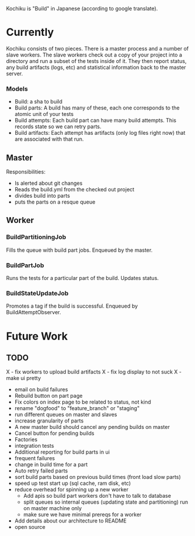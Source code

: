 Kochiku is "Build" in Japanese (according to google translate).

# Currently

Kochiku consists of two pieces. There is a master process and a number of slave workers. The slave workers check out a copy of your project into a directory and run a subset of the tests inside of it. They then report status, any build artifacts (logs, etc) and statistical information back to the master server.

### Models
 - Build: a sha to build
 - Build parts: A build has many of these, each one corresponds to the atomic unit of your tests
 - Build attempts: Each build part can have many build attempts. This records state so we can retry parts.
 - Build artifacts: Each attempt has artifacts (only log files right now) that are associated with that run.

## Master
Responsibilities:

 - Is alerted about git changes
 - Reads the build.yml from the checked out project
 - divides build into parts
 - puts the parts on a resque queue


## Worker
### BuildPartitioningJob
Fills the queue with build part jobs. Enqueued by the master.

### BuildPartJob
Runs the tests for a particular part of the build. Updates status.

### BuildStateUpdateJob
Promotes a tag if the build is successful. Enqueued by BuildAttemptObserver.


# Future Work
## TODO
X - fix workers to upload build artifacts
X - fix log display to not suck
X - make ui pretty
- email on build failures
- Rebuild button on part page
- Fix colors on index page to be related to status, not kind
- rename "dogfood" to "feature_branch" or "staging"
- run different queues on master and slaves
- increase granularity of parts
- A new master build should cancel any pending builds on master
- Cancel button for pending builds
- Factories
- integration tests
- Additional reporting for build parts in ui
 - frequent failures
 - change in build time for a part
- Auto retry failed parts
- sort build parts based on previous build times (front load slow parts)
- speed up test start up (sql cache, ram disk, etc)
- reduce overhead for spinning up a new worker
  - Add apis so build part workers don't have to talk to database
  - split queues so internal queues (updating state and partitioning) run on master machine only
  - make sure we have minimal prereqs for a worker
- Add details about our architecture to README
- open source